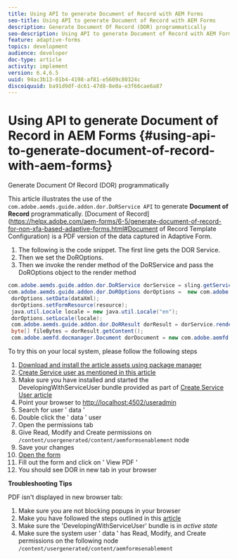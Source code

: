 ```yaml
---
title: Using API to generate Document of Record with AEM Forms
seo-title: Using API to generate Document of Record with AEM Forms
description: Generate Document Of Record (DOR) programmatically
seo-description: Using API to generate Document of Record with AEM Forms
feature: adaptive-forms
topics: development
audience: developer
doc-type: article
activity: implement
version: 6.4,6.5
uuid: 94ac3b13-01b4-4198-af81-e5609c80324c
discoiquuid: ba91d9df-dc61-47d8-8e0a-e3f66cae6a87
---
```


# Using API to generate Document of Record in AEM Forms {#using-api-to-generate-document-of-record-with-aem-forms}

Generate Document Of Record (DOR) programmatically

This article illustrates the use of the `com.adobe.aemds.guide.addon.dor.DoRService API` to generate **Document of Record** programmatically. [Document of Record](https://helpx.adobe.com/aem-forms/6-5/generate-document-of-record-for-non-xfa-based-adaptive-forms.html#Document of Record Template Configuration) is a PDF version of the data captured in Adaptive Form.

1. The following is the code snippet. The first line gets the DOR Service.
1. Then we set the DoROptions.
1. Then we invoke the render method of the DoRService and pass the DoROptions object to the render method

```java {.line-numbers}
com.adobe.aemds.guide.addon.dor.DoRService dorService = sling.getService(com.adobe.aemds.guide.addon.dor.DoRService.class);
com.adobe.aemds.guide.addon.dor.DoROptions dorOptions =  new com.adobe.aemds.guide.addon.dor.DoROptions();
 dorOptions.setData(dataXml);
 dorOptions.setFormResource(resource);
 java.util.Locale locale = new java.util.Locale("en");
 dorOptions.setLocale(locale);
 com.adobe.aemds.guide.addon.dor.DoRResult dorResult = dorService.render(dorOptions);
 byte[] fileBytes = dorResult.getContent();
 com.adobe.aemfd.docmanager.Document dorDocument = new com.adobe.aemfd.docmanager.Document(fileBytes);

```

To try this on your local system, please follow the following steps

1. [Download and install the article assets using package manager](assets/dorapi.zip)
1. [Create Service user as mentioned in this article](https://helpx.adobe.com/experience-manager/kt/forms/using/service-user-tutorial-develop.html) 
1. Make sure you have installed and started the DevelopingWithServiceUser bundle provided as part of [Create Service User article](https://helpx.adobe.com/experience-manager/kt/forms/using/service-user-tutorial-develop.html)
1. Point your browser to [http://localhost:4502/useradmin](http://localhost:4502/useradmin)
1. Search for user ' data '
1. Double click the ' data ' user 
1. Open the permissions tab
1. Give Read, Modify and Create permissions on `/content/usergenerated/content/aemformsenablement` node
1. Save your changes
1. [Open the form](http://localhost:4502/content/dam/formsanddocuments/sandbox/1201-borrower-payments/jcr:content?wcmmode=disabled)
1. Fill out the form and click on ' View PDF '
1. You should see DOR in new tab in your browser


**Troubleshooting Tips**

PDF isn't displayed in new browser tab:

1. Make sure you are not blocking popups in your browser
1. Make you have followed the steps outlined in this [article](https://helpx.adobe.com/experience-manager/kt/forms/using/service-user-tutorial-develop.html)
1. Make sure the 'DevelopingWithServiceUser' bundle is in *active state* 
1. Make sure the system user ' data ' has Read, Modify, and Create permissions on the following node `/content/usergenerated/content/aemformsenablement`


